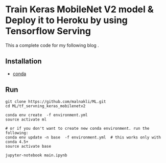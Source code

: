 # Train Keras MobileNet V2 model & Deploy it to Heroku by using Tensorflow Serving
This a complete code for my following blog []().


## Installation 
- [conda](https://conda.io/docs/installation.html)

## Run
```
git clone https://github.com/malnakli/ML.git
cd ML/tf_servning_keras_mobilenetv2

conda env create  -f environment.yml 
source activate ml

# or if you don't want to create new conda environment. run the following:
conda env update -n base  -f environment.yml  # this works only with conda 4.5+
source activate base

jupyter-notebook main.ipynb
```